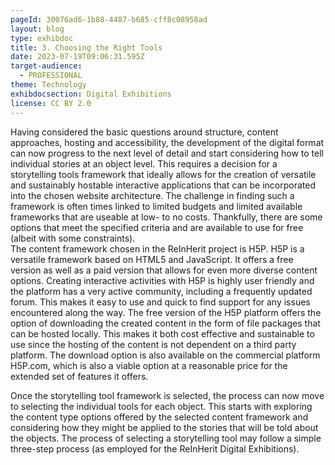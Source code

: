 ```yaml
---
pageId: 30076ad6-1b88-4487-b685-cff8c08958ad
layout: blog
type: exhibdoc
title: 3. Choosing the Right Tools
date: 2023-07-19T09:06:31.595Z
target-audience:
  - PROFESSIONAL
theme: Technology
exhibdocsection: Digital Exhibitions
license: CC BY 2.0
---
```

Having considered the basic questions around structure, content approaches, hosting and accessibility, the development of the digital format can now progress to the next level of detail and start considering how to tell individual stories at an object level. This requires a decision for a storytelling tools framework that ideally allows for the creation of versatile and sustainably hostable interactive applications that can be incorporated into the chosen website architecture. The challenge in finding such a framework is often times linked to limited budgets and limited available frameworks that are useable at low- to no costs. Thankfully, there are some options that meet the specified criteria and are available to use for free (albeit with some constraints).\
The content framework chosen in the ReInHerit project is H5P. H5P is a versatile framework based on HTML5 and JavaScript. It offers a free version as well as a paid version that allows for even more diverse content options. Creating interactive activities with H5P is highly user friendly and the platform has a very active community, including a frequently updated forum. This makes it easy to use and quick to find support for any issues encountered along the way. The free version of the H5P platform offers the option of downloading the created content in the form of file packages that can be hosted locally. This makes it both cost effective and sustainable to use since the hosting of the content is not dependent on a third party platform. The download option is also available on the commercial platform H5P.com, which is also a viable option at a reasonable price for the extended set of features it offers. 

Once the storytelling tool framework is selected, the process can now move to selecting the individual tools for each object. This starts with exploring the content type options offered by the selected content framework and considering how they might be applied to the stories that will be told about the objects. The process of selecting a storytelling tool may follow a simple three-step process (as employed for the ReInHerit Digital Exhibitions).